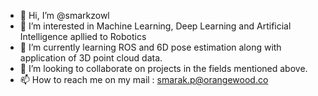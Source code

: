 - 👋 Hi, I’m @smarkzowl
- 👀 I’m interested in Machine Learning, Deep Learning and Artificial Intelligence apllied to Robotics
- 🌱 I’m currently learning ROS and 6D pose estimation along with application of  3D point cloud data.
- 💞️ I’m looking to collaborate on projects in the fields mentioned above.
- 📫 How to reach me on my mail : smarak.p@orangewood.co

<!---
smarkzowl/smarkzowl is a ✨ special ✨ repository because its `README.md` (this file) appears on your GitHub profile.
You can click the Preview link to take a look at your changes.
--->

